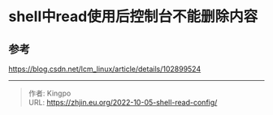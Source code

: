 # shell中read使用后控制台不能删除内容


<!--more-->


## 参考
https://blog.csdn.net/lcm_linux/article/details/102899524

---

> 作者: Kingpo  
> URL: https://zhjin.eu.org/2022-10-05-shell-read-config/  

